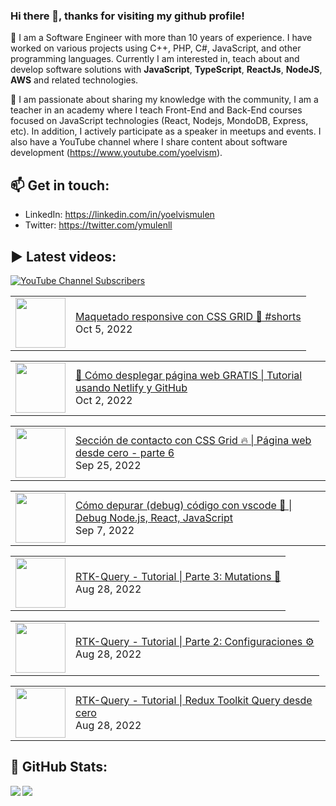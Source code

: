 ### Hi there 👋, thanks for visiting my github profile!

🔭 I am a Software Engineer with more than 10 years of experience. I have worked on various projects using C++, PHP, C#, JavaScript, and other programming languages. Currently I am interested in, teach about and develop software solutions with **JavaScript**, **TypeScript**, **ReactJs**, **NodeJS**, **AWS** and related technologies.

🌱 I am passionate about sharing my knowledge with the community, I am a teacher in an academy where I teach Front-End and Back-End courses focused on JavaScript technologies (React, Nodejs, MondoDB, Express, etc). In addition, I actively participate as a speaker in meetups and events. I also have a YouTube channel where I share content about software development (https://www.youtube.com/yoelvism).

## 📫 Get in touch:
- LinkedIn: https://linkedin.com/in/yoelvismulen
- Twitter: https://twitter.com/ymulenll

## ▶ Latest videos:
<a href="https://www.youtube.com/yoelvism">
  <img alt="YouTube Channel Subscribers" src="https://img.shields.io/youtube/channel/subscribers/UCp28AG2NaDuzyVaAT--2NGQ?style=social">
</a>

<!-- YOUTUBE:START --><table><tr><td><a href="https://www.youtube.com/watch?v=bcipOfwPlDE"><img width="80px" src="https://i.ytimg.com/vi/bcipOfwPlDE/mqdefault.jpg"></a></td>
<td><a href="https://www.youtube.com/watch?v=bcipOfwPlDE">Maquetado responsive con CSS GRID 🚀 #shorts</a><br/>Oct 5, 2022</td></tr></table>
<table><tr><td><a href="https://www.youtube.com/watch?v=QJPQ3XdG11s"><img width="80px" src="https://i.ytimg.com/vi/QJPQ3XdG11s/mqdefault.jpg"></a></td>
<td><a href="https://www.youtube.com/watch?v=QJPQ3XdG11s">🚀 Cómo desplegar página web GRATIS | Tutorial usando Netlify y GitHub</a><br/>Oct 2, 2022</td></tr></table>
<table><tr><td><a href="https://www.youtube.com/watch?v=95IG9wyiyhQ"><img width="80px" src="https://i.ytimg.com/vi/95IG9wyiyhQ/mqdefault.jpg"></a></td>
<td><a href="https://www.youtube.com/watch?v=95IG9wyiyhQ">Sección de contacto con CSS Grid 🔥 | Página web desde cero - parte 6</a><br/>Sep 25, 2022</td></tr></table>
<table><tr><td><a href="https://www.youtube.com/watch?v=BPWpialFWvM"><img width="80px" src="https://i.ytimg.com/vi/BPWpialFWvM/mqdefault.jpg"></a></td>
<td><a href="https://www.youtube.com/watch?v=BPWpialFWvM">Cómo depurar &lpar;debug&rpar; código con vscode 🐞 | Debug Node.js, React, JavaScript</a><br/>Sep 7, 2022</td></tr></table>
<table><tr><td><a href="https://www.youtube.com/watch?v=i3CerEkkAmU"><img width="80px" src="https://i.ytimg.com/vi/i3CerEkkAmU/mqdefault.jpg"></a></td>
<td><a href="https://www.youtube.com/watch?v=i3CerEkkAmU">RTK-Query - Tutorial | Parte 3: Mutations 👾</a><br/>Aug 28, 2022</td></tr></table>
<table><tr><td><a href="https://www.youtube.com/watch?v=kC_6YSi6XdE"><img width="80px" src="https://i.ytimg.com/vi/kC_6YSi6XdE/mqdefault.jpg"></a></td>
<td><a href="https://www.youtube.com/watch?v=kC_6YSi6XdE">RTK-Query - Tutorial | Parte 2: Configuraciones ⚙️</a><br/>Aug 28, 2022</td></tr></table>
<table><tr><td><a href="https://www.youtube.com/watch?v=an2hyrNwCNE"><img width="80px" src="https://i.ytimg.com/vi/an2hyrNwCNE/mqdefault.jpg"></a></td>
<td><a href="https://www.youtube.com/watch?v=an2hyrNwCNE">RTK-Query - Tutorial | Redux Toolkit Query desde cero</a><br/>Aug 28, 2022</td></tr></table>
<!-- YOUTUBE:END -->

## 🔢 GitHub Stats:

<img align="left" src="https://github-readme-stats.vercel.app/api/top-langs/?username=ymulenll&layout=compact" />
<img align="left" src="https://github-readme-stats.vercel.app/api?username=ymulenll&count_private=true&include_all_commits=true&hide=contribs&hide_rank=true" />

<!--
**ymulenll/ymulenll** is a ✨ _special_ ✨ repository because its `README.md` (this file) appears on your GitHub profile.

Here are some ideas to get you started:

- 🔭 I’m currently working on ...
- 🌱 I’m currently learning ...
- 👯 I’m looking to collaborate on ...
- 🤔 I’m looking for help with ...
- 💬 Ask me about ...
- 📫 How to reach me: ...
- 😄 Pronouns: ...
- ⚡ Fun fact: ...
-->
